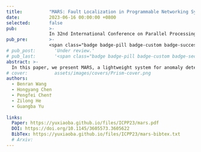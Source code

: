 ```yaml
---
title:          "MARS: Fault Localization in Programmable Networking Systems with Low-cost In-Band Network Telemetry"
date:           2023-06-16 00:00:00 +0800
selected:       false
pub:            >-
                In 32nd International Conference on Parallel Processing
pub_pre:        >-
                <span class="badge badge-pill badge-custom badge-success">ICPP'23 (CCF B)</span>
# pub_post:       'Under review.'
# pub_last:       '<span class="badge badge-pill badge-custom badge-secondary">Conference</span><span class="badge badge-pill badge-custom badge-warning">Poster</span>'
abstract: >-
  In this paper, we present MARS, a lightweight system for anomaly detection with dynamic threshold and automatic root cause localization in programmable networking systems. MARS collects aggregated packet level telemetry on demand and generates a ranked list of fine-grained fault culprits at multiple levels, including port level, switch level, and flow level. Experimental evaluations show the cost-effectiveness of MARS, both in terms of network bandwidth and switch memory usage. Moreover, MARS achieves a 0.97 F1 score in anomaly detection, and 0.95 Recall at Top2 and an overall 0.3 Exam Score in root cause localization.
# cover:          assets/images/covers/Prism-cover.png
authors:
  - Benran Wang
  - Hongyang Chen
  - Pengfei Chen†
  - Zilong He
  - Guangba Yu
  
links:
  Paper: https://yuxiaoba.github.io/files/ICPP23/mars.pdf
  DOI: https://doi.org/10.1145/3605573.3605622
  BibTex: https://yuxiaoba.github.io/files/ICPP23/mars-bibtex.txt
  # Arxiv:
---
```

